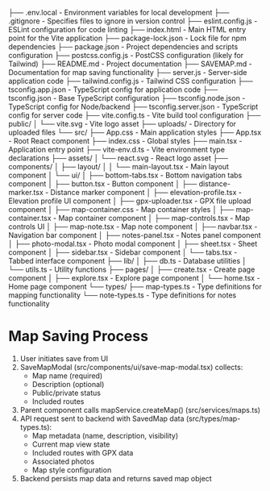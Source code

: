 ├── .env.local - Environment variables for local development
├── .gitignore - Specifies files to ignore in version control
├── eslint.config.js - ESLint configuration for code linting
├── index.html - Main HTML entry point for the Vite application
├── package-lock.json - Lock file for npm dependencies
├── package.json - Project dependencies and scripts configuration
├── postcss.config.js - PostCSS configuration (likely for Tailwind)
├── README.md - Project documentation
├── SAVEMAP.md - Documentation for map saving functionality
├── server.js - Server-side application code
├── tailwind.config.js - Tailwind CSS configuration
├── tsconfig.app.json - TypeScript config for application code
├── tsconfig.json - Base TypeScript configuration
├── tsconfig.node.json - TypeScript config for Node/backend
├── tsconfig.server.json - TypeScript config for server code
├── vite.config.ts - Vite build tool configuration
├── public/
│   └── vite.svg - Vite logo asset
├── uploads/ - Directory for uploaded files
└── src/
    ├── App.css - Main application styles
    ├── App.tsx - Root React component
    ├── index.css - Global styles
    ├── main.tsx - Application entry point
    ├── vite-env.d.ts - Vite environment type declarations
    ├── assets/
    │   └── react.svg - React logo asset
    ├── components/
    │   ├── layout/
    │   │   └── main-layout.tsx - Main layout component
    │   └── ui/
    │       ├── bottom-tabs.tsx - Bottom navigation tabs component
    │       ├── button.tsx - Button component
    │       ├── distance-marker.tsx - Distance marker component
    │       ├── elevation-profile.tsx - Elevation profile UI component
    │       ├── gpx-uploader.tsx - GPX file upload component
    │       ├── map-container.css - Map container styles
    │       ├── map-container.tsx - Map container component
    │       ├── map-controls.tsx - Map controls UI
    │       ├── map-note.tsx - Map note component
    │       ├── navbar.tsx - Navigation bar component
    │       ├── notes-panel.tsx - Notes panel component
    │       ├── photo-modal.tsx - Photo modal component
    │       ├── sheet.tsx - Sheet component
    │       ├── sidebar.tsx - Sidebar component
    │       └── tabs.tsx - Tabbed interface component
    ├── lib/
    │   ├── db.ts - Database utilities
    │   └── utils.ts - Utility functions
    ├── pages/
    │   ├── create.tsx - Create page component
    │   ├── explore.tsx - Explore page component
    │   └── home.tsx - Home page component
    └── types/
        ├── map-types.ts - Type definitions for mapping functionality
        └── note-types.ts - Type definitions for notes functionality

# Map Saving Process

1. User initiates save from UI
2. SaveMapModal (src/components/ui/save-map-modal.tsx) collects:
   - Map name (required)
   - Description (optional)
   - Public/private status
   - Included routes
3. Parent component calls mapService.createMap() (src/services/maps.ts)
4. API request sent to backend with SavedMap data (src/types/map-types.ts):
   - Map metadata (name, description, visibility)
   - Current map view state
   - Included routes with GPX data
   - Associated photos
   - Map style configuration
5. Backend persists map data and returns saved map object
